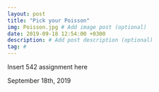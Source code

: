 ```yaml
---
layout: post
title: "Pick your Poisson"
img: Poisson.jpg # Add image post (optional)
date: 2019-09-18 12:54:00 +0300
description: # Add post description (optional)
tag: #
---
```

Insert 542 assignment here

September 18th, 2019